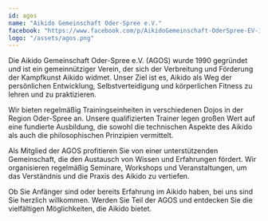 ```yaml
---
id: agos
name: "Aikido Gemeinschaft Oder-Spree e.V."
facebook: "https://www.facebook.com/p/AikidoGemeinschaft-OderSpree-EV-100077997653469/"
logo: "/assets/agos.png"
---
```

Die Aikido Gemeinschaft Oder-Spree e.V. (AGOS) wurde 1990 gegründet und ist ein gemeinnütziger Verein, der sich der Verbreitung und Förderung der Kampfkunst Aikido widmet. Unser Ziel ist es, Aikido als Weg der persönlichen Entwicklung, Selbstverteidigung und körperlichen Fitness zu lehren und zu praktizieren.

Wir bieten regelmäßig Trainingseinheiten in verschiedenen Dojos in der Region Oder-Spree an. Unsere qualifizierten Trainer legen großen Wert auf eine fundierte Ausbildung, die sowohl die technischen Aspekte des Aikido als auch die philosophischen Prinzipien vermittelt.

Als Mitglied der AGOS profitieren Sie von einer unterstützenden Gemeinschaft, die den Austausch von Wissen und Erfahrungen fördert. Wir organisieren regelmäßig Seminare, Workshops und Veranstaltungen, um das Verständnis und die Praxis des Aikido zu vertiefen.

Ob Sie Anfänger sind oder bereits Erfahrung im Aikido haben, bei uns sind Sie herzlich willkommen. Werden Sie Teil der AGOS und entdecken Sie die vielfältigen Möglichkeiten, die Aikido bietet.
